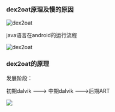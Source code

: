 ### dex2oat原理及慢的原因

![dex2oat](/dex2oat---示意图.png)



java语言在android的运行流程

![dex2oat](/dex2oat---android基本原理图.png)



### dex2oat的原理

发展阶段：

初期dalvik ---> 中期dalvik --->后期ART

![](/dex2oat---不同编译方式qubie.png)